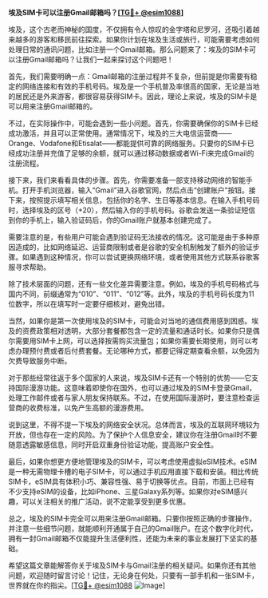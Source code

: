 **埃及SIM卡可以注册Gmail邮箱吗？[[TG💪+ @esim1088](https://t.me/s/esim1088)]**

埃及，这个古老而神秘的国度，不仅拥有令人惊叹的金字塔和尼罗河，还吸引着越来越多的游客和移民前往探索。如果你计划在埃及生活或旅行，可能需要考虑如何处理日常的通讯问题，比如注册一个Gmail邮箱。那么问题来了：埃及的SIM卡可以注册Gmail邮箱吗？让我们一起来探讨这个问题吧！

首先，我们需要明确一点：Gmail邮箱的注册过程并不复杂，但前提是你需要有稳定的网络连接和有效的手机号码。埃及是一个手机普及率很高的国家，无论是当地的居民还是外来游客，都很容易获得SIM卡。因此，理论上来说，埃及的SIM卡是可以用来注册Gmail邮箱的。

不过，在实际操作中，可能会遇到一些小问题。首先，你需要确保你的SIM卡已经成功激活，并且可以正常使用。通常情况下，埃及的三大电信运营商——Orange、Vodafone和Etisalat——都能提供可靠的网络服务。只要你的SIM卡已经成功注册并充值了足够的余额，就可以通过移动数据或者Wi-Fi来完成Gmail的注册流程。

接下来，我们来看看具体的步骤。首先，你需要准备一部支持移动网络的智能手机。打开手机浏览器，输入“Gmail”进入谷歌官网，然后点击“创建账户”按钮。接下来，按照提示填写相关信息，包括你的名字、生日等基本信息。在输入手机号码时，选择埃及的区号（+20），然后输入你的手机号码。谷歌会发送一条验证短信到你的手机上，输入验证码后，你的Gmail账户就基本创建完成了。

需要注意的是，有些用户可能会遇到验证码无法接收的情况。这可能是由于多种原因造成的，比如网络延迟、运营商限制或者是谷歌的安全机制触发了额外的验证步骤。如果遇到这种情况，你可以尝试更换网络环境，或者使用其他方式联系谷歌客服寻求帮助。

除了技术层面的问题，还有一些文化差异需要注意。例如，埃及的手机号码格式与国内不同，前缀通常为“010”、“011”、“012”等。此外，埃及的手机号码长度为11位数字，所以在填写时一定要仔细核对，避免出错。

当然，如果你是第一次使用埃及的SIM卡，可能会对当地的通信费用感到困惑。埃及的资费政策相对透明，大部分套餐都包含一定的流量和通话时长。如果你只是偶尔需要用SIM卡上网，可以选择按需购买流量包；如果你需要长期使用，则可以考虑办理预付费或者后付费套餐。无论哪种方式，都要记得定期查看余额，以免因为欠费导致服务中断。

对于那些经常往返于多个国家的人来说，埃及SIM卡还有一个特别的优势——它支持国际漫游功能。这意味着即使你在国外，也可以通过埃及的SIM卡登录Gmail，处理工作邮件或者与家人朋友保持联系。不过，在使用国际漫游时，要注意检查运营商的收费标准，以免产生高额的漫游费用。

说到这里，不得不提一下埃及的网络安全状况。总体而言，埃及的互联网环境较为开放，但也存在一定的风险。为了保护个人信息安全，建议你在注册Gmail时不要随意透露敏感信息，同时开启双重身份验证功能，提高账户安全性。

最后，如果你想更方便地管理埃及的SIM卡，可以考虑使用虚拟eSIM技术。eSIM是一种无需物理卡槽的电子SIM卡，可以通过手机应用直接下载和安装。相比传统SIM卡，eSIM具有体积小巧、兼容性强、易于切换等优点。目前，市面上已经有不少支持eSIM的设备，比如iPhone、三星Galaxy系列等。如果你对eSIM感兴趣，可以关注相关的推广活动，说不定能享受到更多优惠。

总之，埃及的SIM卡完全可以用来注册Gmail邮箱。只要你按照正确的步骤操作，并注意一些细节问题，就能顺利开通属于自己的Gmail账户。在这个数字化时代，拥有一封Gmail邮箱不仅能提升生活便利性，还能为未来的事业发展打下坚实的基础。

希望这篇文章能解答你关于埃及SIM卡与Gmail注册的相关疑问。如果你还有其他问题，欢迎随时留言讨论！记住，无论身在何处，只要有一部手机和一张SIM卡，世界就在你的指尖。[[TG💪+ @esim1088](https://t.me/s/esim1088) ![Image](https://i.postimg.cc/4NQfJmqS/Snipaste-2025-05-13-00-14-12.png)]